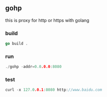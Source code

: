 ## gohp

this is proxy for http or https with golang 

### build

```go
go build .
```

### run
```go
./gohp -addr=0.0.0.0:8080

```

### test

```go
curl -x 127.0.0.1:8080 http://www.baidu.com
```
